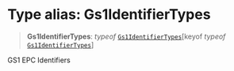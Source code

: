 # Type alias: Gs1IdentifierTypes

> **Gs1IdentifierTypes**: *typeof* [`Gs1IdentifierTypes`](../variables/Gs1IdentifierTypes.md)\[keyof *typeof* [`Gs1IdentifierTypes`](../variables/Gs1IdentifierTypes.md)\]

GS1 EPC Identifiers
